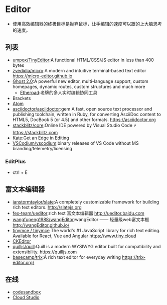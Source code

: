 # Editor

* 使用高效编辑器的终极目标是抛弃鼠标，让手编辑的速度可以跟的上大脑思考的速度。

## 列表

* [umpox/TinyEditor](https://github.com/umpox/TinyEditor):A functional HTML/CSS/JS editor in less than 400 bytes
* [zyedidia/micro](https://github.com/zyedidia/micro):A modern and intuitive terminal-based text editor <https://micro-editor.github.io>
* [Ghost 2.0](https://blog.ghost.org/2-0/):A powerful new editor, multi-language support, custom homepages, dynamic routes, custom structures and much more
  - [Etherpad](http://etherpad.org/):老牌的多人实时编辑协同工具
* Brackets
* [Atom](./Atom.md)
* [asciidoctor/asciidoctor](https://github.com/asciidoctor/asciidoctor):gem A fast, open source text processor and publishing toolchain, written in Ruby, for converting AsciiDoc content to HTML5, DocBook 5 (or 4.5) and other formats. <https://asciidoctor.org>
* [stackblitz/core](https://github.com/stackblitz/core):Online IDE powered by Visual Studio Code ⚡️ <https://stackblitz.com>
* [Kate](https://kate-editor.org/):Get an Edge in Editing
* [VSCodium/vscodium](https://github.com/VSCodium/vscodium):binary releases of VS Code without MS branding/telemetry/licensing

### EditPlus

* ctrl + E

## 富文本编辑器

* [ianstormtaylor/slate](https://github.com/ianstormtaylor/slate):A completely customizable framework for building rich text editors. <http://slatejs.org>
* [fex-team/ueditor](https://github.com/fex-team/ueditor):rich text 富文本编辑器 <http://ueditor.baidu.com>
* [wangfupeng1988/wangEditor](https://github.com/wangfupeng1988/wangEditor/):wangEditor —— 轻量级web富文本框 <http://wangEditor.github.io/>
* [tinymce / tinymce](https://github.com/tinymce/tinymce) The world's #1 JavaScript library for rich text editing. Available for React, Vue and Angular <https://www.tiny.cloud>
* [CKEditor](http://ckeditor.com/)
* [quilljs/quill](https://github.com/quilljs/quill):Quill is a modern WYSIWYG editor built for compatibility and extensibility. <https://quilljs.com>
* [basecamp/trix](https://github.com/basecamp/trix):A rich text editor for everyday writing <https://trix-editor.org/>

## 在线

* [codesandbox](https://codesandbox.io)
* [Cloud Studio](https://studio.dev.tencent.com/)
